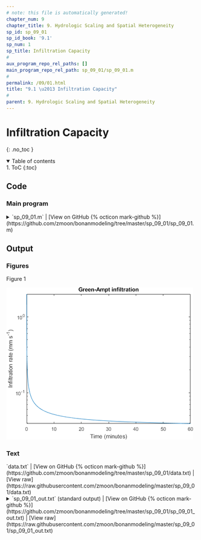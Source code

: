 ```yaml
---
# note: this file is automatically generated!
chapter_num: 9
chapter_title: 9. Hydrologic Scaling and Spatial Heterogeneity
sp_id: sp_09_01
sp_id_book: '9.1'
sp_num: 1
sp_title: Infiltration Capacity
# 
aux_program_repo_rel_paths: []
main_program_repo_rel_path: sp_09_01/sp_09_01.m
# 
permalink: /09/01.html
title: "9.1 \u2013 Infiltration Capacity"
# 
parent: 9. Hydrologic Scaling and Spatial Heterogeneity
---
```


# Infiltration Capacity
{: .no_toc }

<details open markdown="block">
  <summary markdown=0 class="text-delta">Table of contents</summary>
1. ToC
{:toc}
</details>

## Code

### Main program

<details>
  <summary markdown="span">
    `sp_09_01.m`
    <span class="program-code-link-sep">|</span>
    [View on GitHub {% octicon mark-github %}](https://github.com/zmoon/bonanmodeling/tree/master/sp_09_01/sp_09_01.m)
  </summary>

```matlab
% Supplemental program 9.1

% -------------------------------------------------
% Use Green-Ampt equation to calculate infiltration
% -------------------------------------------------

% --- Input parameters

% sandy loam

  Ksat = 12.48 * 10 / 3600;   % cm/h -> mm/s
  psi_sat = -218;             % mm
  theta_sat = 0.435;

% loam

% Ksat = 2.5 * 10 / 3600;   % cm/h -> mm/s
% psi_sat = -478;           % mm
% theta_sat = 0.451;

% clay loam

% Ksat = 0.88 * 10 / 3600;   % cm/h -> mm/s
% psi_sat = -630;            % mm
% theta_sat = 0.476;

% Initial soil moisture

theta_dry = 0.3;
delta_theta = theta_sat - theta_dry;

% Matrix potential at wetting front

psi_w = 0.76 * psi_sat;

% --- Solve Green-Ampt equation for cumulative infiltration at time t

err = 1e-06;

% Time step (s)

dt = 0.1;

% Loop through one hour

for i = 1:36000
   t = i * dt;

   fval = @(x) x - (Ksat * t + abs(psi_w) * delta_theta * log(1 + x / (abs(psi_w)*delta_theta)));

   % Use bisection to sovle for I

   aval = 1e03;
   bval = 0;

   fa = fval(aval);
   fb = fval(bval);

   if (fa * fb > 0)
      error('bisection error: f(a) and f(b) do not have opposite signs')
   end

   while (abs(bval-aval) > err)
      cval = (aval + bval) / 2;
      fc = fval(cval);
      if (fa * fc < 0)
         bval = cval; fb = fc;
      else
         aval = cval; fa = fc;
      end
   end

   % Time (minutes)

   time(i) = t / 60;

   % Cumulative infiltration (mm)

   I_cum(i) = cval;

   % Infiltration rate (mm/s)

   i_rate(i) =  Ksat * (abs(psi_w) * delta_theta / I_cum(i) + 1);

end

fprintf('I = %12.8f\n',I_cum(36000))

% --- Write output file

B = [time; i_rate; I_cum];
fileID = fopen('data.txt','w');
fprintf(fileID,'%12s %12s %12s\n','time','i','I');
fprintf(fileID,'%12.6f %12.6f %12.3f\n', B);
fclose(fileID);

% --- Make graph

%figure
semilogy(time,i_rate)
%plot(time,i_rate)
title('Green-Ampt infiltration')
xlabel('Time (minutes)')
ylabel('Infiltration rate (mm s^{-1})')
```
{: #main-program-code}

</details>



## Output

### Figures

Figure 1

<img src="https://raw.githubusercontent.com/zmoon/bonanmodeling/master/sp_09_01/fig01.png">

### Text
<span class="main-program-output-text-file-links-only">
  `data.txt`
  <span class="program-code-link-sep">|</span>
  [View on GitHub {% octicon mark-github %}](https://github.com/zmoon/bonanmodeling/tree/master/sp_09_01/data.txt)
  <span class="program-code-link-sep">|</span>
  [View raw](https://raw.githubusercontent.com/zmoon/bonanmodeling/master/sp_09_01/data.txt)
</span>
<details>
  <summary markdown="span">
    `sp_09_01_out.txt` (standard output)
    <span class="program-code-link-sep">|</span>
    [View on GitHub {% octicon mark-github %}](https://github.com/zmoon/bonanmodeling/tree/master/sp_09_01/sp_09_01_out.txt)
    <span class="program-code-link-sep">|</span>
    [View raw](https://raw.githubusercontent.com/zmoon/bonanmodeling/master/sp_09_01/sp_09_01_out.txt)
  </summary>

```
I = 173.31118789
```
{: .main-program-output-text-file}

</details>